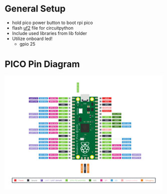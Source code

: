 # General Setup
- hold pico power button to boot rpi pico
- flash [uf2](Docs\software\firmware) file for circuitpython
- Include used libraries from lib folder
- Utilize onboard led!
  - gpio 25


# PICO Pin Diagram
![Pico Pin diagram](Docs/raspberry_pi_pico_pinout.png "Pico Pins")
